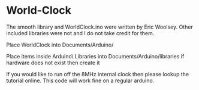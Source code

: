World-Clock
===========
The smooth library and WorldClock.ino were written by Eric Woolsey. Other included libraries were not and I do not take credit for them.

Place WorldClock into Documents/Arduino/

Place items inside Arduino\ Libraries into Documents/Arduino/libraries
	if hardware does not exist then create it

If you would like to run off the 8MHz internal clock then please lookup the tutorial online. This code will work fine on a regular arduino.
